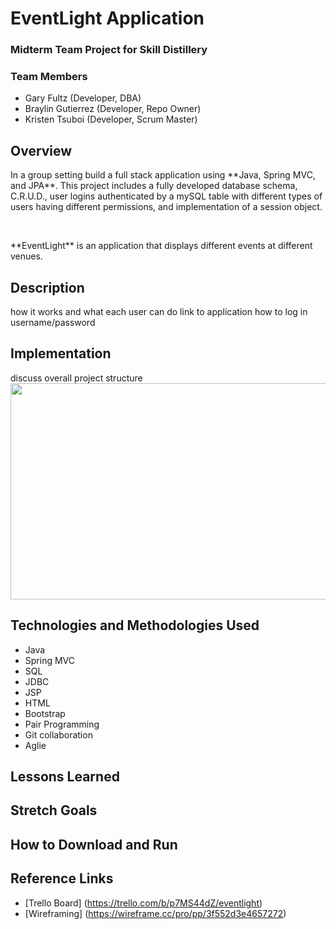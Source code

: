 # EventLight Application

### Midterm Team Project for Skill Distillery

### Team Members
- Gary Fultz (Developer, DBA)
- Braylin Gutierrez (Developer, Repo Owner)
- Kristen Tsuboi (Developer, Scrum Master)

## Overview
<p> In a group setting build a full stack application using **Java, Spring MVC, and JPA**. This project includes a fully developed database schema, C.R.U.D., user logins authenticated by a mySQL table with different types of users having different permissions, and implementation of a session object.</p>
<br>
<p>**EventLight** is an application that displays different events at different venues. </p>

## Description
how it works and what each user can do
link to application
how to log in
username/password

## Implementation
discuss overall project structure
<img src="https://github.com/mannygutierrez12/MidtermProject/blob/main/DB/EventLightDBImage.png?raw=true" height="346" width='800'>

## Technologies and Methodologies Used
- Java
- Spring MVC
- SQL
- JDBC
- JSP
- HTML
- Bootstrap
- Pair Programming
- Git collaboration
- Aglie

## Lessons Learned

## Stretch Goals

## How to Download and Run 

## Reference Links
- [Trello Board] (https://trello.com/b/p7MS44dZ/eventlight)
- [Wireframing] (https://wireframe.cc/pro/pp/3f552d3e4657272)


